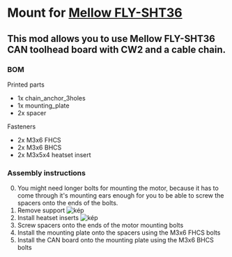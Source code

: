 # Mount for [Mellow FLY-SHT36](https://www.aliexpress.com/item/1005004048980837.html?spm=a2g0o.order_list.0.0.4f1b1802QnluNC)
## This mod allows you to use Mellow FLY-SHT36 CAN toolhead board with CW2 and a cable chain.
### BOM
Printed parts
- 1x chain_anchor_3holes
- 1x mounting_plate
- 2x spacer

Fasteners
- 2x M3x6 FHCS
- 2x M3x6 BHCS
- 2x M3x5x4 heatset insert
### Assembly instructions
0. You might need longer bolts for mounting the motor, because it has to come through it's mounting ears enough for you to be able to screw the spacers onto the ends of the bolts.
1. Remove support
![kép](https://user-images.githubusercontent.com/78912917/164788723-18ad588d-10cf-4f22-93c7-23fdc98f0c58.png)
2. Install heatset inserts
![kép](https://user-images.githubusercontent.com/78912917/164788871-6bbc3dba-f945-4ad7-8a54-dfb06e72d07d.png)
3. Screw spacers onto the ends of the motor mounting bolts
4. Install the mounting plate onto the spacers using the M3x6 FHCS bolts
5. Install the CAN board onto the mounting plate using the M3x6 BHCS bolts
